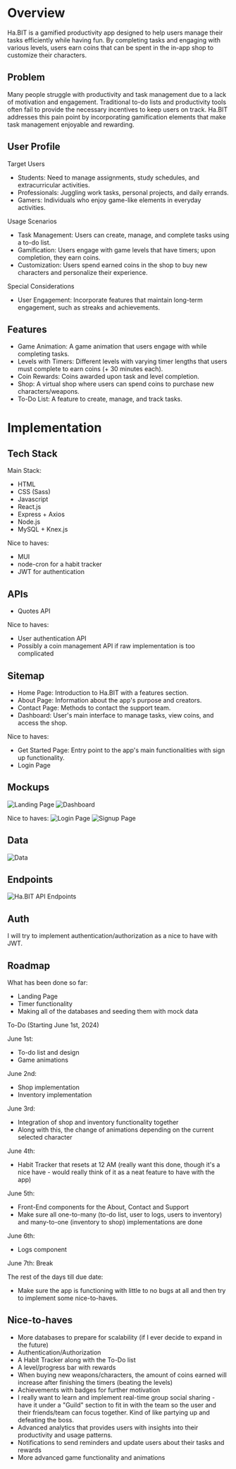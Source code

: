 # Overview
Ha.BIT is a gamified productivity app designed to help users manage their tasks efficiently while having fun. By completing tasks and engaging with various levels, users earn coins that can be spent in the in-app shop to customize their characters.

## Problem
Many people struggle with productivity and task management due to a lack of motivation and engagement. Traditional to-do lists and productivity tools often fail to provide the necessary incentives to keep users on track. Ha.BIT addresses this pain point by incorporating gamification elements that make task management enjoyable and rewarding.

## User Profile
Target Users

- Students: Need to manage assignments, study schedules, and extracurricular activities.
- Professionals: Juggling work tasks, personal projects, and daily errands.
- Gamers: Individuals who enjoy game-like elements in everyday activities.

Usage Scenarios
- Task Management: Users can create, manage, and complete tasks using a to-do list.
- Gamification: Users engage with game levels that have timers; upon completion, they earn coins.
- Customization: Users spend earned coins in the shop to buy new characters and personalize their experience.

Special Considerations
- User Engagement: Incorporate features that maintain long-term engagement, such as streaks and achievements.

## Features
- Game Animation: A game animation that users engage with while completing tasks.
- Levels with Timers: Different levels with varying timer lengths that users must complete to earn coins (+ 30 minutes each).
- Coin Rewards: Coins awarded upon task and level completion.
- Shop: A virtual shop where users can spend coins to purchase new characters/weapons.
- To-Do List: A feature to create, manage, and track tasks.

# Implementation
## Tech Stack
Main Stack:
- HTML
- CSS (Sass)
- Javascript
- React.js
- Express + Axios
- Node.js
- MySQL + Knex.js

Nice to haves:
- MUI
- node-cron for a habit tracker
- JWT for authentication

## APIs
- Quotes API

Nice to haves:
- User authentication API
- Possibly a coin management API if raw implementation is too complicated

## Sitemap
- Home Page: Introduction to Ha.BIT with a features section.
- About Page: Information about the app's purpose and creators.
- Contact Page: Methods to contact the support team.
- Dashboard: User's main interface to manage tasks, view coins, and access the shop.

Nice to haves:
- Get Started Page: Entry point to the app's main functionalities with sign up functionality.
- Login Page

## Mockups
![Landing Page](src/assets/screenshots/landing-page.jpeg)
![Dashboard](src/assets/screenshots/dashboard.jpeg)

Nice to haves:
![Login Page](src/assets/screenshots/log-in.jpeg)
![Signup Page](src/assets/screenshots/sign-up.jpeg)

## Data
![Data](src/assets/screenshots/data.jpeg)


## Endpoints
![Ha.BIT API Endpoints](./src/assets/screenshots/endpoints.png)

## Auth
I will try to implement authentication/authorization as a nice to have with JWT.

## Roadmap
What has been done so far:
- Landing Page
- Timer functionality
- Making all of the databases and seeding them with mock data

To-Do (Starting June 1st, 2024)

June 1st:
- To-do list and design
- Game animations

June 2nd:
- Shop implementation
- Inventory implementation

June 3rd: 
- Integration of shop and inventory functionality together
- Along with this, the change of animations depending on the current selected character

June 4th:
- Habit Tracker that resets at 12 AM (really want this done, though it's a nice have - would really think of it as a neat feature to have with the app)

June 5th:
- Front-End components for the About, Contact and Support
- Make sure all one-to-many (to-do list, user to logs, users to inventory) and many-to-one (inventory to shop) implementations are done 

June 6th:
- Logs component

June 7th: Break

The rest of the days till due date:
- Make sure the app is functioning with little to no bugs at all and then try to implement some nice-to-haves.

## Nice-to-haves
- More databases to prepare for scalability (if I ever decide to expand in the future)
- Authentication/Authorization
- A Habit Tracker along with the To-Do list
- A level/progress bar with rewards
- When buying new weapons/characters, the amount of coins earned will increase after finishing the timers (beating the levels)
- Achievements with badges for further motivation
- I really want to learn and implement real-time group social sharing - have it under a "Guild" section to fit in with the team so the user and their friends/team can focus together. Kind of like partying up and defeating the boss.
- Advanced analytics that provides users with insights into their productivity and usage patterns.
- Notifications to send reminders and update users about their tasks and rewards
- More advanced game functionality and animations